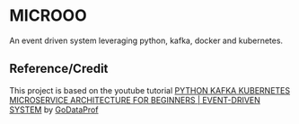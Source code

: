 # MICROOO
An event driven system leveraging python, kafka, docker and kubernetes.

## Reference/Credit
This project is based on the youtube tutorial [PYTHON KAFKA KUBERNETES MICROSERVICE ARCHITECTURE FOR BEGINNERS | EVENT-DRIVEN SYSTEM](https://www.youtube.com/playlist?list=PLWO1vff-jJQ-2hpSd_PAFlBTQCMfOFMQO) by [GoDataProf](www.youtube.com/@godataprof)
